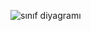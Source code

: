 ![sınıf diyagramı](https://github.com/user-attachments/assets/1006b3c3-96db-4f55-939c-3ce425c11e47)

